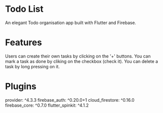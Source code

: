 # Todo List

An elegant Todo organisation app built with Flutter and Firebase.

# Features
Users can create their own tasks by clicking on the '+' buttons.
You can mark a task as done by cliking on the checkbox (check it).
You can delete a task by long pressing on it.

# Plugins

provider: ^4.3.3
firebase_auth: ^0.20.0+1
cloud_firestore: ^0.16.0
firebase_core: ^0.7.0
flutter_spinkit: ^4.1.2
